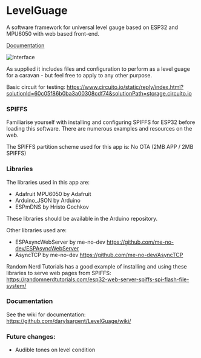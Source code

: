 # LevelGuage
A software framework for universal level gauge based on ESP32 and MPU6050 with web based front-end.

[Documentation](https://github.com/Zoogara/LevelGuage/wiki/LevelGuage-Documentation)

![Interface](https://www.dropbox.com/s/y6bet9axlc7e0zn/ExampleLevel_1_1.jpg?raw=1)

As supplied it includes files and configuration to perform as a level guage for a caravan - but feel free to apply to any other purpose.

Basic circuit for testing:
https://www.circuito.io/static/reply/index.html?solutionId=60c05f86b0ba3a00308cdf74&solutionPath=storage.circuito.io

### SPIFFS

Familiarise yourself with installing and configuring SPIFFS for ESP32 before loading this software.  There are numerous examples and resources on the web.

The SPIFFS partition scheme used for this app is: No OTA (2MB APP / 2MB SPIFFS)

### Libraries

The libraries used in this app are:

  * Adafruit MPU6050 by Adafruit
  * Arduino_JSON by Arduino
  * ESPmDNS by Hristo Gochkov
  
These libraries should be available in the Arduino repository.

Other libraries used are:

  * ESPAsyncWebServer by me-no-dev https://github.com/me-no-dev/ESPAsyncWebServer
  * AsyncTCP by me-no-dev https://github.com/me-no-dev/AsyncTCP
  
Random Nerd Tutorials has a good example of installing and using these libraries to serve web pages from SPIFFS: https://randomnerdtutorials.com/esp32-web-server-spiffs-spi-flash-file-system/
  
### Documentation

See the wiki for documentation: https://github.com/darylsargent/LevelGuage/wiki/

### Future changes:

* Audible tones on level condition
